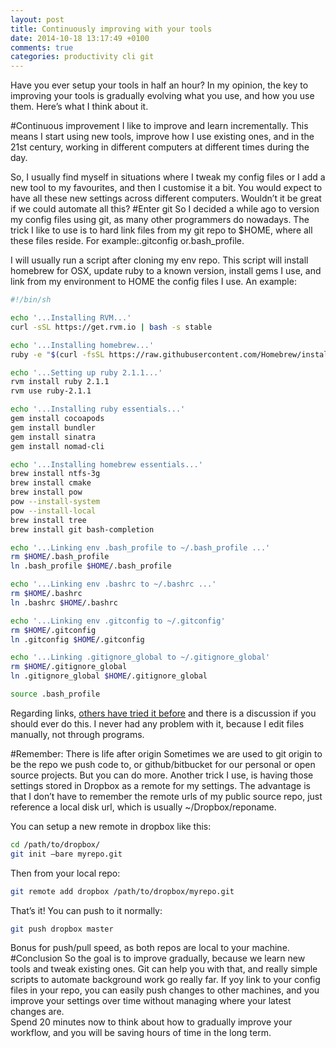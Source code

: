 ```yaml
---
layout: post
title: Continuously improving with your tools
date: 2014-10-18 13:17:49 +0100
comments: true
categories: productivity cli git
---
```


Have you ever setup your tools in half an hour? In my opinion, the key to improving your tools is gradually evolving what you use, and how you use them. Here’s what I think about it.

<!-- more -->
#Continuous improvement
I like to improve and learn incrementally. This means I start using new tools, improve how I use existing ones, and in the 21st century, working in different computers at different times during the day.

So, I usually find myself in situations where I tweak my config files or I add a new tool to my favourites, and then I customise it a bit. You would expect to have all these new settings across different computers. Wouldn’t it be great if we could automate all this?
#Enter git
So I decided a while ago to version my config files using git, as many other programmers do nowadays. The trick I like to use is to hard link files from my git repo to $HOME, where all these files reside. For example:.gitconfig or.bash_profile.

I will usually run a script after cloning my env repo. This script will install homebrew for OSX, update ruby to a known version, install gems I use, and link from my environment to HOME the config files I use. An example:

```bash
#!/bin/sh

echo '...Installing RVM...'
curl -sSL https://get.rvm.io | bash -s stable

echo '...Installing homebrew...'
ruby -e "$(curl -fsSL https://raw.githubusercontent.com/Homebrew/install/master/install)"

echo '...Setting up ruby 2.1.1...'
rvm install ruby 2.1.1
rvm use ruby-2.1.1

echo '...Installing ruby essentials...'
gem install cocoapods
gem install bundler
gem install sinatra
gem install nomad-cli

echo '...Installing homebrew essentials...'
brew install ntfs-3g
brew install cmake
brew install pow
pow --install-system
pow --install-local
brew install tree
brew install git bash-completion

echo '...Linking env .bash_profile to ~/.bash_profile ...'
rm $HOME/.bash_profile
ln .bash_profile $HOME/.bash_profile

echo '...Linking env .bashrc to ~/.bashrc ...'
rm $HOME/.bashrc
ln .bashrc $HOME/.bashrc

echo '...Linking env .gitconfig to ~/.gitconfig'
rm $HOME/.gitconfig
ln .gitconfig $HOME/.gitconfig

echo '...Linking .gitignore_global to ~/.gitignore_global'
rm $HOME/.gitignore_global
ln .gitignore_global $HOME/.gitignore_global

source .bash_profile
```

Regarding links, [others have tried it before](http://stackoverflow.com/questions/11786623/cant-hard-link-the-gitconfig-file) and there is a discussion if you should ever  do this. I never had any problem with it, because I edit files manually, not through programs.

#Remember: There is life after origin
Sometimes we are used to git origin to be the repo we push code to, or github/bitbucket for our personal or open source projects. But you can do more. Another trick I use, is having those settings stored in Dropbox as a remote for my settings. The advantage is that I don’t have to remember the remote urls of my public source repo, just reference a local disk url, which is usually ~/Dropbox/reponame.

You can setup a new remote in dropbox like this:
```bash
cd /path/to/dropbox/
git init —bare myrepo.git
```
Then from your local repo:
```bash
git remote add dropbox /path/to/dropbox/myrepo.git
```
That’s it! You can push to it normally:
```bash
git push dropbox master
```
Bonus for push/pull speed, as both repos are local to your machine.
#Conclusion
So the goal is to improve gradually, because we learn new tools and tweak existing ones. Git can help you with that, and really simple scripts to automate background work go really far. If yoy link to your config files in your repo, you can easily push changes to other machines, and you improve your settings over time without managing where your latest changes are.
<br/>
Spend 20 minutes now to think about how to gradually improve your workflow, and you will be saving hours of time in the long term.
